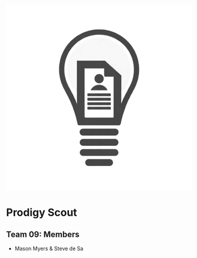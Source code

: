 ![Alt text](./Team09/wwwroot/css/prodigy_scout_logo.png)
# Prodigy Scout

## Team 09: Members

- Mason Myers & Steve de Sa
